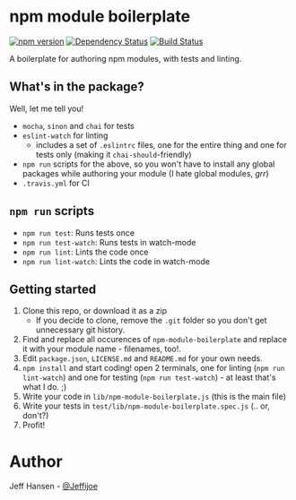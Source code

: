 # npm module boilerplate

[![npm version](https://badge.fury.io/js/YOUR-NPM-MODULE.svg)](https://badge.fury.io/js/YOUR-NPM-MODULE)
[![Dependency Status](https://david-dm.org/jeffijoe/npm-module-boilerplate.svg)](https://david-dm.org/jeffijoe/npm-module-boilerplate)
[![Build Status](https://travis-ci.org/jeffijoe/npm-module-boilerplate.svg?branch=master)](https://travis-ci.org/jeffijoe/npm-module-boilerplate)

A boilerplate for authoring npm modules, with tests and linting.

## What's in the package?

Well, let me tell you!

* `mocha`, `sinon` and `chai` for tests
* `eslint-watch` for linting
    * includes a set of `.eslintrc` files, one for the entire thing and one for tests only (making it `chai-should`-friendly)
* `npm run` scripts for the above, so you won't have to install any global packages while authoring your module (I hate global modules, *grr*)
* `.travis.yml` for CI

## `npm run` scripts

* `npm run test`: Runs tests once
* `npm run test-watch`: Runs tests in watch-mode
* `npm run lint`: Lints the code once
* `npm run lint-watch`: Lints the code in watch-mode

## Getting started

1. Clone this repo, or download it as a zip
    * If you decide to clone, remove the `.git` folder so you don't get unnecessary git history.
2. Find and replace all occurences of `npm-module-boilerplate` and replace
   it with your module name - filenames, too!.
3. Edit `package.json`, `LICENSE.md` and `README.md` for your own needs.
4. `npm install` and start coding! open 2 terminals, one for linting (`npm run lint-watch`) and one for testing (`npm run test-watch`) - at least that's what I do. ;)
5. Write your code in `lib/npm-module-boilerplate.js` (this is the main file)
6. Write your tests in `test/lib/npm-module-boilerplate.spec.js` (.. or, don't?)
7. Profit!

# Author

Jeff Hansen - [@Jeffijoe](https://twitter.com/Jeffijoe)